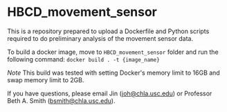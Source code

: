 # HBCD_movement_sensor

This is a repository prepared to upload a Dockerfile and Python scripts required to do preliminary analysis of the movement sensor data.

To build a docker image, move to `HBCD_movement_sensor` folder and run the following command:
`docker build . -t {image_name}`

_Note_ This build was tested with setting Docker's memory limit to 16GB and swap memory limit to 2GB.

If you have questions, please email Jin (joh@chla.usc.edu) or Professor Beth A. Smith (bsmith@chla.usc.edu).

